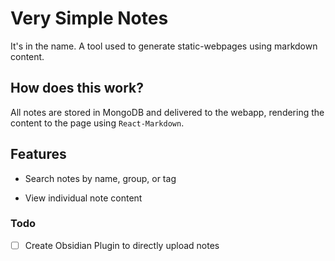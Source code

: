 # Very Simple Notes

It's in the name. A tool used to generate static-webpages using markdown content.

## How does this work?

All notes are stored in MongoDB and delivered to the webapp, rendering the content to the page using `React-Markdown`.

## Features

- Search notes by name, group, or tag

- View individual note content

### Todo

- [ ] Create Obsidian Plugin to directly upload notes
